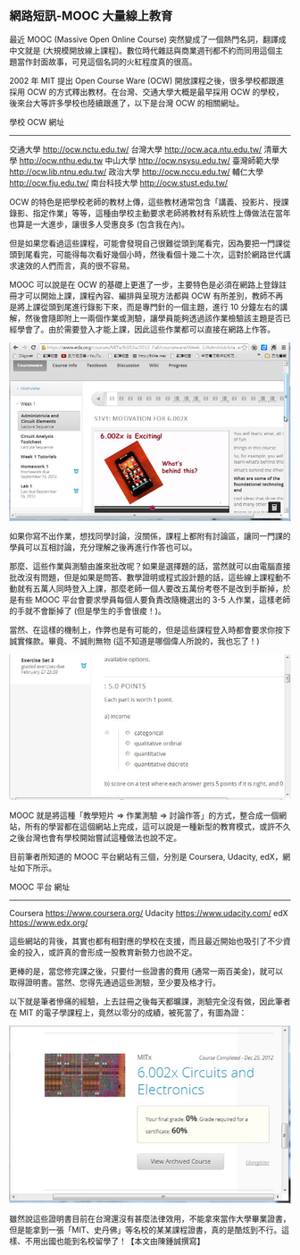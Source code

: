 ## 網路短訊-MOOC 大量線上教育

最近 MOOC (Massive Open Online Course) 突然變成了一個熱門名詞，翻譯成中文就是 (大規模開放線上課程)。數位時代雜誌與商業週刊都不約而同用這個主題當作封面故事，可見這個名詞的火紅程度真的很高。

2002 年 MIT 提出 Open Course Ware (OCW) 開放課程之後，很多學校都跟進採用 OCW 的方式釋出教材。在台灣、交通大學大概是最早採用 OCW 的學校，後來台大等許多學校也陸續跟進了，以下是台灣 OCW 的相關網址。

學校            OCW 網址
-------         ------------------------------
交通大學        <http://ocw.nctu.edu.tw/>
台灣大學        <http://ocw.aca.ntu.edu.tw/>
清華大學        <http://ocw.nthu.edu.tw>
中山大學        <http://ocw.nsysu.edu.tw/>
臺灣師範大學    <http://ocw.lib.ntnu.edu.tw/>
政治大學        <http://ocw.nccu.edu.tw/>
輔仁大學        <http://ocw.fju.edu.tw/>
南台科技大學    <http://ocw.stust.edu.tw/>

OCW 的特色是把學校老師的教材上傳，這些教材通常包含「講義、投影片、授課錄影、指定作業」等等，這種由學校主動要求老師將教材有系統性上傳做法在當年也算是一大進步，讓很多人受惠良多 (包含我在內)。

但是如果您看過這些課程，可能會發現自己很難從頭到尾看完，因為要把一門課從頭到尾看完，可能得每次看好幾個小時，然後看個十幾二十次，這對於網路世代講求速效的人們而言，真的很不容易。

MOOC 可以說是在 OCW 的基礎上更進了一步，主要特色是必須在網路上登錄註冊才可以開始上課，課程內容、編排與呈現方法都與 OCW 有所差別，教師不再是將上課從頭到尾進行錄影下來，而是專門針的一個主題，進行 10 分鐘左右的講解，然後會隨即附上一兩個作業或測驗，讓學員能夠透過該作業檢驗該主題是否已經學會了。由於需要登入才能上課，因此這些作業都可以直接在網路上作答。

![圖、筆者的在 edX 上 MIT 電子電路課程的網頁畫面](../img/MIT_MOOC_page.jpg)

如果你寫不出作業，想找同學討論，沒關係，課程上都附有討論區，讓同一門課的學員可以互相討論，充分理解之後再進行作答也可以。

那麼、這些作業與測驗由誰來批改呢？如果是選擇題的話，當然就可以由電腦直接批改沒有問題，但是如果是問答、數學證明或程式設計題的話，這些線上課程動不動就有五萬人同時登入上課，那麼老師一個人要改五萬份考卷不是改到手斷掉，於是有些 MOOC 平台會要求學員每個人要負責改隨機選出的 3-5 人作業，這樣老師的手就不會斷掉了 (但是學生的手會很痠！)。

當然、在這樣的機制上，作弊也是有可能的，但是這些課程登入時都會要求你按下誠實條款。畢竟、不誠則無物 (這不知道是哪個偉人所說的，我也忘了！)

![圖、筆者的在 edX 上 MIT 統計學測驗的網頁畫面](../img/MIT_MOOC_exam.jpg)

MOOC 就是將這種「教學短片 => 作業測驗 => 討論作答」的方式，整合成一個網站，所有的學習都在這個網站上完成，這可以說是一種新型的教育模式，或許不久之後台灣也會有學校開始嘗試這種做法也說不定。

目前筆者所知道的 MOOC 平台網站有三個，分別是 Coursera, Udacity, edX，網址如下所示。

MOOC 平台       網址
-----------     ------------------------------
Coursera        <https://www.coursera.org/>
Udacity         <https://www.udacity.com/>
edX             <https://www.edx.org/>

這些網站的背後，其實也都有相對應的學校在支援，而且最近開始也吸引了不少資金的投入，或許真的會形成一股教育新勢力也說不定。

更棒的是，當您修完課之後，只要付一些證書的費用 (通常一兩百美金)，就可以取得證明書。當然、您得先通過這些測驗，至少要及格才行。

以下就是筆者慘痛的經驗，上去註冊之後每天都曠課，測驗完全沒有做，因此筆者在 MIT 的電子學課程上，竟然以零分的成績，被死當了，有圖為證：

![圖、筆者的在 edX 上 MIT 電子電路課程被死當的畫面](../img/MIT_MOOC_grade.jpg)

雖然說這些證明書目前在台灣還沒有甚麼法律效用，不能拿來當作大學畢業證書，但是能拿到一張「MIT、史丹佛」等名校的某某課程證書，真的是酷炫到不行。這樣、不用出國也能到名校留學了！【本文由陳鍾誠撰寫】

